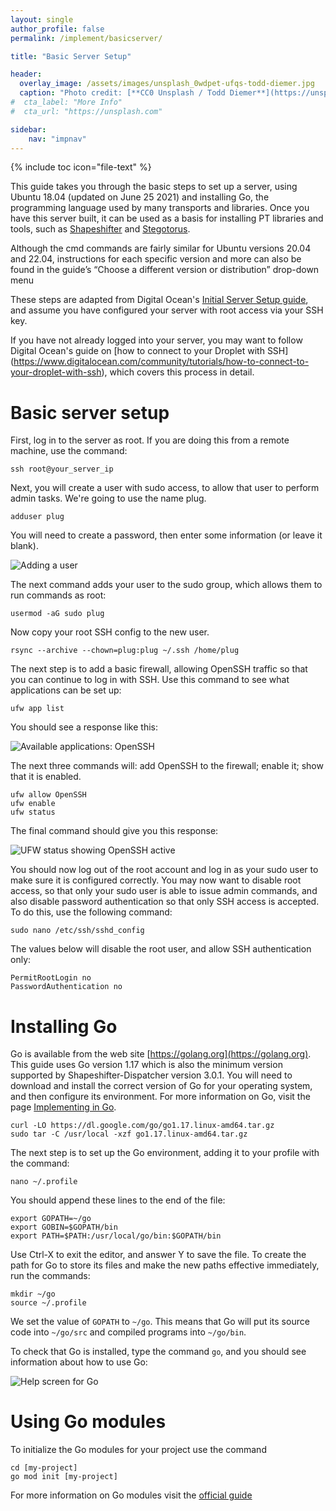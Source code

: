```yaml
---
layout: single
author_profile: false
permalink: /implement/basicserver/

title: "Basic Server Setup"

header:
  overlay_image: /assets/images/unsplash_0wdpet-ufqs-todd-diemer.jpg
  caption: "Photo credit: [**CC0 Unsplash / Todd Diemer**](https://unsplash.com/@todd_diemer)"
#  cta_label: "More Info"
#  cta_url: "https://unsplash.com"

sidebar:
    nav: "impnav"
---
```


{% include toc icon="file-text" %}

This guide takes you through the basic steps to set up a server, using Ubuntu 18.04 (updated on June 25 2021) and installing Go, the programming language used by many transports and libraries. Once you have this server built, it can be used as a basis for installing PT libraries and tools, such as [Shapeshifter](https://github.com/OperatorFoundation/shapeshifter-dispatcher) and [Stegotorus](https://github.com/TheTorProject/stegotorus).

Although the cmd commands are fairly similar for Ubuntu versions 20.04 and 22.04, instructions for each specific version and more can also be found in the guide’s “Choose a different version or distribution” drop-down menu

These steps are adapted from Digital Ocean's [Initial Server Setup guide](https://www.digitalocean.com/community/tutorials/initial-server-setup-with-ubuntu-18-04), and assume you have configured your server with root access via your SSH key.

If you have not already logged into your server, you may want to follow Digital Ocean's guide on [how to connect to your Droplet with SSH] (https://www.digitalocean.com/community/tutorials/how-to-connect-to-your-droplet-with-ssh), which covers this process in detail.

# Basic server setup #

First, log in to the server as root. If you are doing this from a remote machine, use the command:

~~~~~
ssh root@your_server_ip
~~~~~

Next, you will create a user with sudo access, to allow that user to perform admin tasks. We're going to use the name plug. 

~~~~
adduser plug
~~~~
You will need to create a password, then enter some information (or leave it blank).

<img src="/assets/images/server/01_adduser.png" alt="Adding a user">


The next command adds your user to the sudo group, which allows them to run commands as root:
~~~~
usermod -aG sudo plug
~~~~

Now copy your root SSH config to the new user.

~~~~
rsync --archive --chown=plug:plug ~/.ssh /home/plug
~~~~

The next step is to add a basic firewall, allowing OpenSSH traffic so that you can continue to log in with SSH. Use this command to see what applications can be set up:

~~~~
ufw app list
~~~~

You should see a response like this:

<img src="/assets/images/server/02_ufwapplist.png" alt="Available applications: OpenSSH">

The next three commands will: add OpenSSH to the firewall; enable it; show that it is enabled.

~~~~
ufw allow OpenSSH
ufw enable
ufw status
~~~~

The final command should give you this response:

<img src="/assets/images/server/03_ufwstatus.png" alt="UFW status showing OpenSSH active">

You should now log out of the root account and log in as your sudo user to make sure it is configured correctly. You may now want to disable root access, so that only your sudo user is able to issue admin commands, and also disable password authentication so that only SSH access is accepted. To do this, use the following command:

~~~~
sudo nano /etc/ssh/sshd_config
~~~~

The values below will disable the root user, and allow SSH authentication only:

~~~~
PermitRootLogin no
PasswordAuthentication no
~~~~



# Installing Go #

Go is available from the web site [https://golang.org](https://golang.org). This guide uses Go version 1.17 which is also the minimum version supported by Shapeshifter-Dispatcher version 3.0.1. You will need to download and install the correct version of Go for your operating system, and then configure its environment. For more information on Go, visit the page [Implementing in Go](/implement/go/).

~~~~
curl -LO https://dl.google.com/go/go1.17.linux-amd64.tar.gz
sudo tar -C /usr/local -xzf go1.17.linux-amd64.tar.gz
~~~~

The next step is to set up the Go environment, adding it to your profile with the command:

~~~~
nano ~/.profile
~~~~

You should append these lines to the end of the file:

~~~~
export GOPATH=~/go
export GOBIN=$GOPATH/bin
export PATH=$PATH:/usr/local/go/bin:$GOPATH/bin
~~~~

Use Ctrl-X to exit the editor, and answer Y to save the file. To create the path for Go to store its files and make the new paths effective immediately, run the commands:

~~~~
mkdir ~/go
source ~/.profile
~~~~

We set the value of ```GOPATH``` to ```~/go```. This means that Go will put its source code into ```~/go/src``` and compiled programs into ```~/go/bin```.

To check that Go is installed, type the command ```go```, and you should see information about how to use Go:

<img src="/assets/images/server/04_goinstall.png" alt="Help screen for Go">


Using Go modules
================
To initialize the Go modules for your project use the command
~~~~
cd [my-project]
go mod init [my-project]
~~~~

For more information on Go modules visit the [official guide](https://go.dev/blog/using-go-modules)
